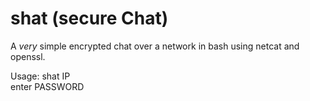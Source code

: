 # shat (secure Chat)
A *very* simple encrypted chat over a network in bash using netcat and openssl.


Usage: shat IP  
enter PASSWORD

